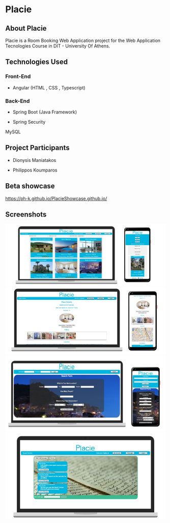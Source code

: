 # Placie

## About Placie
Placie is a Room Booking Web Application project for the Web Application Tecnologies Course in DIT - University Of Athens.

## Technologies Used
### Front-End
- Angular (HTML , CSS , Typescript)

### Back-End
- Spring Boot (Java Framework)

- Spring Security

MySQL 

## Project Participants
- Dionysis Maniatakos

- Philippos Koumparos

## Beta showcase
https://ph-k.github.io/PlacieShowcase.github.io/

## Screenshots
<img src="https://github.com/Ph-k/Placie-Room-booking-web-application/blob/master/Screenshots/All-Places.png" width="600">
<img src="https://github.com/Ph-k/Placie-Room-booking-web-application/blob/master/Screenshots/Place-Details.png" width="580">
<img src="https://github.com/Ph-k/Placie-Room-booking-web-application/blob/master/Screenshots/Search-Form.png" width="570">
<img src="https://github.com/Ph-k/Placie-Room-booking-web-application/blob/master/Screenshots/Messages.png" width="570">
